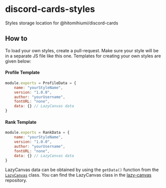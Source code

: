 # discord-cards-styles
Styles storage location for @hitomihiumi/discord-cards

## How to

To load your own styles, create a pull-request. Make sure your style will be in a separate JS file like this one. Templates for creating your own styles are given below:

#### Profile Template
```js
module.exports = ProfileData = {
    name: "yourStyleName",
    version: "1.0.0",
    author: "yourUsername",
    fontURL: "none",
    data: {} // LazyCanvas data
}
``` 

#### Rank Template
```js
module.exports = RankData = {
    name: "yourStyleName",
    version: "1.0.0",
    author: "yourUsername",
    fontURL: "none",
    data: {} // LazyCanvas data
}
```

LazyCanvas data can be obtained by using the `getData()` function from the [`LazyCanvas`](https://github.com/hitomihiumi/lazy-canvas/blob/main/docs/lazycanvas.md) class. You can find the LazyCanvas class in the [lazy-canvas](https://github.com/hitomihiumi/lazy-canvas) repository.